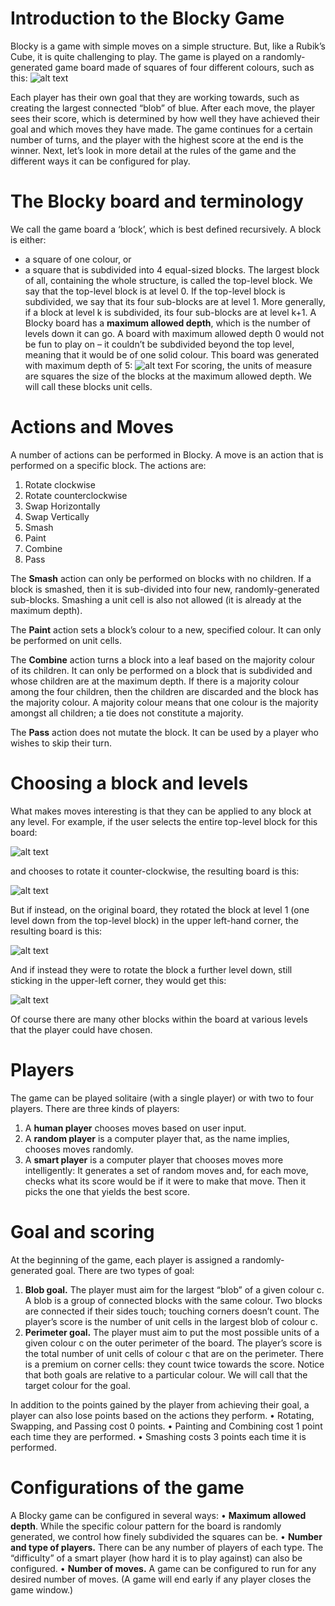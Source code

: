 # Introduction to the Blocky Game
Blocky is a game with simple moves on a simple structure. But, like a Rubik’s Cube, it is quite challenging to play. The game is played on a randomly-generated game board made of squares of four different colours, such as this:
![alt text](https://github.com/jeanniejiyunyoo/The_Blocky_Name/blob/main/img1.png)

Each player has their own goal that they are working towards, such as creating the largest connected “blob” of blue. After each move, the player sees their score, which is determined by how well they have achieved their goal and which moves they have made. The game continues for a certain number of turns, and the player with the highest score at the end is the winner. Next, let’s look in more detail at the rules of the game and the different ways it can be configured for play.
# The Blocky board and terminology
We call the game board a ‘block’, which is best defined recursively. A block is either:
- a square of one colour, or
- a square that is subdivided into 4 equal-sized blocks. The largest block of all, containing the whole structure, is called the top-level block. We say that the top-level block is at level 0. If the top-level block is subdivided, we say that its four sub-blocks are at level 1. More generally, if a block at level k is subdivided, its four sub-blocks are at level k+1.
A Blocky board has a **maximum allowed depth**, which is the number of levels down it can go. A board with maximum allowed depth 0 would not be fun to play on – it couldn’t be subdivided beyond the top level, meaning that it would be of one solid colour. This board was generated with maximum depth of 5:
![alt text](https://github.com/jeanniejiyunyoo/The_Blocky_Name/blob/main/img2.png)
For scoring, the units of measure are squares the size of the blocks at the maximum allowed depth. We will call these blocks unit cells.
# Actions and Moves
A number of actions can be performed in Blocky. A move is an action that is performed on a specific block. The actions are:
1. Rotate clockwise
2. Rotate counterclockwise
3. Swap Horizontally
4. Swap Vertically
5. Smash
6. Paint
7. Combine
8. Pass

The **Smash** action can only be performed on blocks with no children. If a block is smashed, then it is sub-divided into four new, randomly-generated sub-blocks. Smashing a unit cell is also not allowed (it is already at the maximum depth).

The **Paint** action sets a block’s colour to a new, specified colour. It can only be performed on unit cells.

The **Combine** action turns a block into a leaf based on the majority colour of its children. It can only be performed on a block that is subdivided and whose children are at the maximum depth. If there is a majority colour among the four children, then the children are discarded and the block has the majority colour. A majority colour means that one colour is the majority amongst all children; a tie does not constitute a majority.

The **Pass** action does not mutate the block. It can be used by a player who wishes to skip their turn.

# Choosing a block and levels
What makes moves interesting is that they can be applied to any block at any level. For example, if the user selects the entire top-level block for this board:

![alt text](https://github.com/jeanniejiyunyoo/The_Blocky_Name/blob/main/img3.png)

and chooses to rotate it counter-clockwise, the resulting board is this:

![alt text](https://github.com/jeanniejiyunyoo/The_Blocky_Name/blob/main/img4.png)

But if instead, on the original board, they rotated the block at level 1 (one level down from the top-level block) in the upper left-hand corner, the resulting board is this:

![alt text](https://github.com/jeanniejiyunyoo/The_Blocky_Name/blob/main/img5.png)

And if instead they were to rotate the block a further level down, still sticking in the upper-left corner, they would get this:

![alt text](https://github.com/jeanniejiyunyoo/The_Blocky_Name/blob/main/img6.png)

Of course there are many other blocks within the board at various levels that the player could have chosen.

# Players
The game can be played solitaire (with a single player) or with two to four players. There are three kinds of players:

1. A **human player** chooses moves based on user input.
2. A **random player** is a computer player that, as the name implies, chooses moves randomly.
3. A **smart player** is a computer player that chooses moves more intelligently: It generates a set of random moves and, for each move, checks what its score would be if it were to make that move. Then it picks the one that yields the best score.

# Goal and scoring
At the beginning of the game, each player is assigned a randomly-generated goal. There are two types of goal:

1. **Blob goal.** The player must aim for the largest “blob” of a given colour c. A blob is a group of connected blocks with the same colour. Two blocks are connected if their sides touch; touching corners doesn’t count. The player’s score is the number of unit cells in the largest blob of colour c.
2. **Perimeter goal.** The player must aim to put the most possible units of a given colour c on the outer perimeter of the board. The player’s score is the total number of unit cells of colour c that are on the perimeter. There is a premium on corner cells: they count twice towards the score. Notice that both goals are relative to a particular colour. We will call that the target colour for the goal.

In addition to the points gained by the player from achieving their goal, a player can also lose points based on the actions they perform. • Rotating, Swapping, and Passing cost 0 points. • Painting and Combining cost 1 point each time they are performed. • Smashing costs 3 points each time it is performed.

# Configurations of the game
A Blocky game can be configured in several ways: • **Maximum allowed depth**. While the specific colour pattern for the board is randomly generated, we control how finely subdivided the squares can be. • **Number and type of players.** There can be any number of players of each type. The “difficulty” of a smart player (how hard it is to play against) can also be configured. • **Number of moves.** A game can be configured to run for any desired number of moves. (A game will end early if any player closes the game window.)

